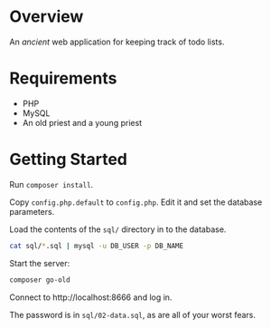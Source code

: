 # Overview

An *ancient* web application for keeping track of todo lists.

# Requirements

* PHP
* MySQL
* An old priest and a young priest

# Getting Started

Run `composer install`.

Copy `config.php.default` to `config.php`.  Edit it and set the database parameters.

Load the contents of the `sql/` directory in to the database.

```bash
cat sql/*.sql | mysql -u DB_USER -p DB_NAME
```

Start the server:
```bash
composer go-old
```

Connect to http://localhost:8666 and log in.

The password is in `sql/02-data.sql`, as are all of your worst fears.

